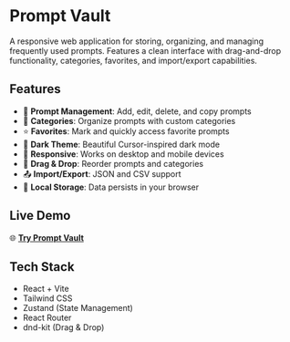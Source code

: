 # Prompt Vault

A responsive web application for storing, organizing, and managing frequently used prompts. Features a clean interface with drag-and-drop functionality, categories, favorites, and import/export capabilities.

## Features

- 📝 **Prompt Management**: Add, edit, delete, and copy prompts
- 📁 **Categories**: Organize prompts with custom categories
- ⭐ **Favorites**: Mark and quickly access favorite prompts
- 🎨 **Dark Theme**: Beautiful Cursor-inspired dark mode
- 📱 **Responsive**: Works on desktop and mobile devices
- 🔄 **Drag & Drop**: Reorder prompts and categories
- 📤 **Import/Export**: JSON and CSV support
- 💾 **Local Storage**: Data persists in your browser

## Live Demo

🌐 **[Try Prompt Vault](https://hanrong-huang.github.io/prompt-vault/)**

## Tech Stack

- React + Vite
- Tailwind CSS
- Zustand (State Management)
- React Router
- dnd-kit (Drag & Drop)
